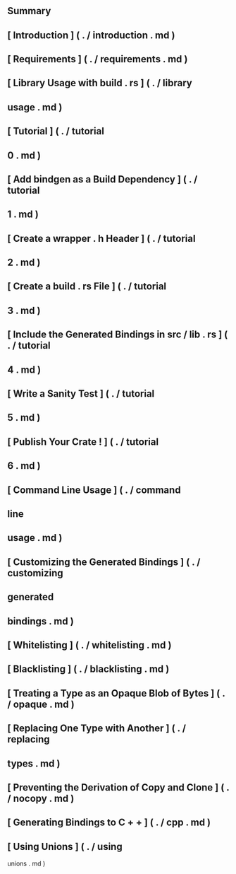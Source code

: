 #
Summary
-
[
Introduction
]
(
.
/
introduction
.
md
)
-
[
Requirements
]
(
.
/
requirements
.
md
)
-
[
Library
Usage
with
build
.
rs
]
(
.
/
library
-
usage
.
md
)
-
[
Tutorial
]
(
.
/
tutorial
-
0
.
md
)
-
[
Add
bindgen
as
a
Build
Dependency
]
(
.
/
tutorial
-
1
.
md
)
-
[
Create
a
wrapper
.
h
Header
]
(
.
/
tutorial
-
2
.
md
)
-
[
Create
a
build
.
rs
File
]
(
.
/
tutorial
-
3
.
md
)
-
[
Include
the
Generated
Bindings
in
src
/
lib
.
rs
]
(
.
/
tutorial
-
4
.
md
)
-
[
Write
a
Sanity
Test
]
(
.
/
tutorial
-
5
.
md
)
-
[
Publish
Your
Crate
!
]
(
.
/
tutorial
-
6
.
md
)
-
[
Command
Line
Usage
]
(
.
/
command
-
line
-
usage
.
md
)
-
[
Customizing
the
Generated
Bindings
]
(
.
/
customizing
-
generated
-
bindings
.
md
)
-
[
Whitelisting
]
(
.
/
whitelisting
.
md
)
-
[
Blacklisting
]
(
.
/
blacklisting
.
md
)
-
[
Treating
a
Type
as
an
Opaque
Blob
of
Bytes
]
(
.
/
opaque
.
md
)
-
[
Replacing
One
Type
with
Another
]
(
.
/
replacing
-
types
.
md
)
-
[
Preventing
the
Derivation
of
Copy
and
Clone
]
(
.
/
nocopy
.
md
)
-
[
Generating
Bindings
to
C
+
+
]
(
.
/
cpp
.
md
)
-
[
Using
Unions
]
(
.
/
using
-
unions
.
md
)
